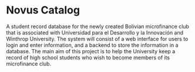 # Novus Catalog
A student record database for the newly created Bolivian microfinance club that is associated with Universidad para el Desarrollo y la Innovación and Winthrop University. The system will consist of a web interface for users to login and enter information, and a backend to store the information in a database. The main aim of this project is to help the University keep a record of high school students who wish to become members of its microfinance club.
